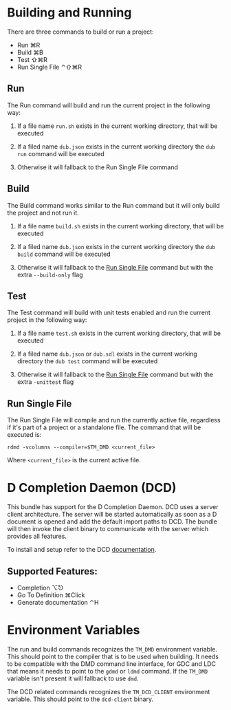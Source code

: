 # Building and Running

There are three commands to build or run a project:

* Run ⌘R
* Build ⌘B
* Test ⇧⌘R
* Run Single File ⌃⇧⌘R

## Run

The Run command will build and run the current project in the following way:

1. If a file name `run.sh` exists in the current working directory, that will
be executed

2. If a filed name `dub.json` exists in the current working directory
the `dub run` command will be executed

3. Otherwise it will fallback to the Run Single File command

## Build

The Build command works similar to the Run command but it will only build the
project and not run it.

1. If a file name `build.sh` exists in the current working directory, that will
be executed

2. If a filed name `dub.json` exists in the current working directory
the `dub build` command will be executed

3. Otherwise it will fallback to the <a href="javascript:goTo('sect_1.3')">Run Single File</a> command but with the extra
`--build-only` flag

## Test

The Test command will build with unit tests enabled and run the current project
in the following way:

1. If a file name `test.sh` exists in the current working directory, that will
be executed

2. If a filed name `dub.json` or `dub.sdl` exists in the current working
  directory the `dub test` command will be executed

3. Otherwise it will fallback to the
  <a href="javascript:goTo('sect_1.3')">Run Single File</a> command but with the
  extra `-unittest` flag

## Run Single File

The Run Single File will compile and run the currently active file, regardless
if it's part of a project or a standalone file. The command that will be
executed is:

    rdmd -vcolumns --compiler=$TM_DMD <current_file>

Where `<current_file>` is the current active file.

# D Completion Daemon (DCD)

This bundle has support for the D Completion Daemon. DCD uses a server client
architecture. The server will be started automatically as soon as a D document
is opened and add the default import paths to DCD. The bundle will then invoke
the client binary to communicate with the server which provides all features.

To install and setup refer to the DCD
[documentation](https://github.com/Hackerpilot/dcd#setup).

## Supported Features:

* Completion ⌥⎋
* Go To Definition ⌘Click
* Generate documentation ⌃H

# Environment Variables

The run and build commands recognizes the `TM_DMD` environment variable. This
should point to the compiler that is to be used when building. It needs to be
compatible with the DMD command line interface, for GDC and LDC that means it
needs to point to the `gdmd` or `ldmd` command. If the `TM_DMD` variable isn't
present it will fallback to use `dmd`.

The DCD related commands recognizes the `TM_DCD_CLIENT` environment
variable. This should point to the `dcd-client` binary.
